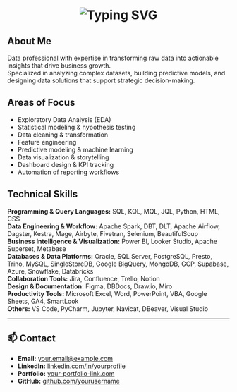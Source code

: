<!-- Title with Typing Effect -->
<h1 align="center">
  <img src="https://readme-typing-svg.herokuapp.com?font=Fira+Code&weight=500&size=28&pause=1000&color=0AA2FF&center=true&vCenter=true&width=500&lines=Hi%2C+I'm+Ho%C3%A0i+Nam;Data+Analyst+%26+Data+Scientist;Turning+Data+into+Decisions" alt="Typing SVG" />
</h1>

## About Me
Data professional with expertise in transforming raw data into actionable insights that drive business growth.  
Specialized in analyzing complex datasets, building predictive models, and designing data solutions that support strategic decision-making.

## Areas of Focus
- Exploratory Data Analysis (EDA)
- Statistical modeling & hypothesis testing
- Data cleaning & transformation
- Feature engineering
- Predictive modeling & machine learning
- Data visualization & storytelling
- Dashboard design & KPI tracking
- Automation of reporting workflows

## Technical Skills

**Programming & Query Languages:** SQL, KQL, MQL, JQL, Python, HTML, CSS  
**Data Engineering & Workflow:** Apache Spark, DBT, DLT, Apache Airflow, Dagster, Kestra, Mage, Airbyte, Fivetran, Selenium, BeautifulSoup  
**Business Intelligence & Visualization:** Power BI, Looker Studio, Apache Superset, Metabase  
**Databases & Data Platforms:** Oracle, SQL Server, PostgreSQL, Presto, Trino, MySQL, SingleStoreDB, Google BigQuery, MongoDB, GCP, Supabase, Azure, Snowflake, Databricks  
**Collaboration Tools:** Jira, Confluence, Trello, Notion  
**Design & Documentation:** Figma, DBDocs, Draw.io, Miro  
**Productivity Tools:** Microsoft Excel, Word, PowerPoint, VBA, Google Sheets, GA4, SmartLook  
**Others:** VS Code, PyCharm, Jupyter, Navicat, DBeaver, Visual Studio

---

## 📫 Contact
- **Email:** [your.email@example.com](mailto:your.email@example.com)  
- **LinkedIn:** [linkedin.com/in/yourprofile](https://linkedin.com/in/yourprofile)  
- **Portfolio:** [your-portfolio-link.com](https://your-portfolio-link.com)  
- **GitHub:** [github.com/yourusername](https://github.com/yourusername)
